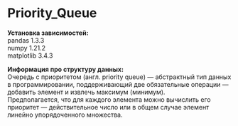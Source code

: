 # Priority_Queue 
<b>Установка зависимостей:</b>\
pandas 1.3.3\
numpy 1.21.2\
matplotlib 3.4.3

<b>Информация про структуру данных:</b>\
Очередь с приоритетом (англ. priority queue) — абстрактный тип данных в программировании, поддерживающий две обязательные операции — добавить элемент и извлечь максимум (минимум).\
Предполагается, что для каждого элемента можно вычислить его приоритет — действительное число или в общем случае элемент линейно упорядоченного множества.

